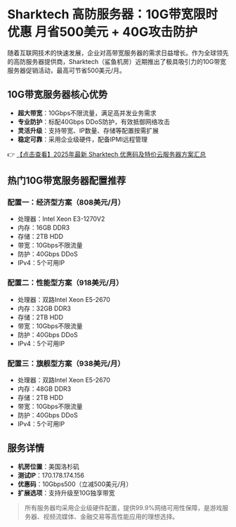 # Sharktech 高防服务器：10G带宽限时优惠 月省500美元 + 40G攻击防护

随着互联网技术的快速发展，企业对高带宽服务器的需求日益增长。作为全球领先的高防服务器提供商，Sharktech（鲨鱼机房）近期推出了极具吸引力的10G带宽服务器促销活动，最高可节省500美元/月。

## 10G带宽服务器核心优势

- **超大带宽**：10Gbps不限流量，满足高并发业务需求
- **专业防护**：标配40Gbps DDoS防护，有效抵御网络攻击
- **灵活升级**：支持带宽、IP数量、存储等配置按需扩展
- **稳定可靠**：采用企业级硬件，配备IPMI远程管理

👉 [【点击查看】2025年最新 Sharktech 优惠码及特价云服务器方案汇总](https://bit.ly/Sharktech)

## 热门10G带宽服务器配置推荐

### 配置一：经济型方案（808美元/月）

- 处理器：Intel Xeon E3-1270V2
- 内存：16GB DDR3
- 存储：2TB HDD
- 带宽：10Gbps不限流量
- 防护：40Gbps DDoS
- IPv4：5个可用IP

### 配置二：性能型方案（918美元/月）

- 处理器：双路Intel Xeon E5-2670
- 内存：32GB DDR3
- 存储：2TB HDD
- 带宽：10Gbps不限流量
- 防护：40Gbps DDoS
- IPv4：5个可用IP

### 配置三：旗舰型方案（938美元/月）

- 处理器：双路Intel Xeon E5-2670
- 内存：48GB DDR3
- 存储：2TB HDD
- 带宽：10Gbps不限流量
- 防护：40Gbps DDoS
- IPv4：5个可用IP

## 服务详情

- **机房位置**：美国洛杉矶
- **测试IP**：170.178.174.156
- **优惠码**：10Gbps500（立减500美元/月）
- **扩展选项**：支持升级至10G独享带宽

> 所有服务器均采用企业级硬件配置，提供99.9%网络可用性保障，是游戏服务器、视频流媒体、金融交易等高性能应用的理想选择。
